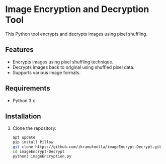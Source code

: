 # Image Encryption and Decryption Tool

This Python tool encrypts and decrypts images using pixel shuffling.

## Features

- Encrypts images using pixel shuffling technique.
- Decrypts images back to original using shuffled pixel data.
- Supports various image formats.

## Requirements

- Python 3.x

## Installation

1. Clone the repository:
   ```bash
   apt update
   pip install Pillow
   git clone https://github.com/ikramulmolla/imageEncrypt-Decrypt.git
   cd imageEncrypt-Decrypt
   python3 imageEncryption.py
   
